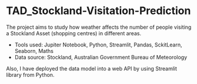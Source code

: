 # TAD_Stockland-Visitation-Prediction
The project aims to study how weather affects the number of people visiting a Stockland Asset (shopping centres) in different areas. 

- Tools used: Jupiter Notebook, Python, Streamlit, Pandas, SckitLearn, Seaborn, Maths
- Data source: Stockland, Australian Government Bureau of Meteorology

Also, I have deployed the data model into a web API by using Streamlit library from Python. 
